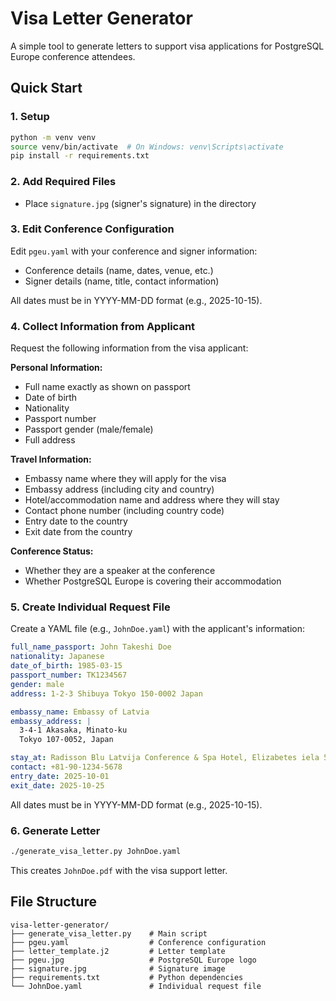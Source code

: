 # Visa Letter Generator

A simple tool to generate letters to support visa applications for PostgreSQL Europe conference attendees.

## Quick Start

### 1. Setup
```bash
python -m venv venv
source venv/bin/activate  # On Windows: venv\Scripts\activate
pip install -r requirements.txt
```

### 2. Add Required Files
- Place `signature.jpg` (signer's signature) in the directory

### 3. Edit Conference Configuration
Edit `pgeu.yaml` with your conference and signer information:
- Conference details (name, dates, venue, etc.)
- Signer details (name, title, contact information)

All dates must be in YYYY-MM-DD format (e.g., 2025-10-15).

### 4. Collect Information from Applicant
Request the following information from the visa applicant:

**Personal Information:**
- Full name exactly as shown on passport
- Date of birth
- Nationality
- Passport number
- Passport gender (male/female)
- Full address

**Travel Information:**
- Embassy name where they will apply for the visa
- Embassy address (including city and country)
- Hotel/accommodation name and address where they will stay
- Contact phone number (including country code)
- Entry date to the country
- Exit date from the country

**Conference Status:**
- Whether they are a speaker at the conference
- Whether PostgreSQL Europe is covering their accommodation

### 5. Create Individual Request File
Create a YAML file (e.g., `JohnDoe.yaml`) with the applicant's information:

```yaml
full_name_passport: John Takeshi Doe
nationality: Japanese
date_of_birth: 1985-03-15
passport_number: TK1234567
gender: male
address: 1-2-3 Shibuya Tokyo 150-0002 Japan

embassy_name: Embassy of Latvia
embassy_address: |
  3-4-1 Akasaka, Minato-ku
  Tokyo 107-0052, Japan

stay_at: Radisson Blu Latvija Conference & Spa Hotel, Elizabetes iela 55, Riga LV-1010
contact: +81-90-1234-5678
entry_date: 2025-10-01
exit_date: 2025-10-25
```
All dates must be in YYYY-MM-DD format (e.g., 2025-10-15).

### 6. Generate Letter
```bash
./generate_visa_letter.py JohnDoe.yaml
```

This creates `JohnDoe.pdf` with the visa support letter.

## File Structure

```
visa-letter-generator/
├── generate_visa_letter.py    # Main script
├── pgeu.yaml                  # Conference configuration
├── letter_template.j2         # Letter template
├── pgeu.jpg                   # PostgreSQL Europe logo
├── signature.jpg              # Signature image
├── requirements.txt           # Python dependencies
└── JohnDoe.yaml               # Individual request file
```
